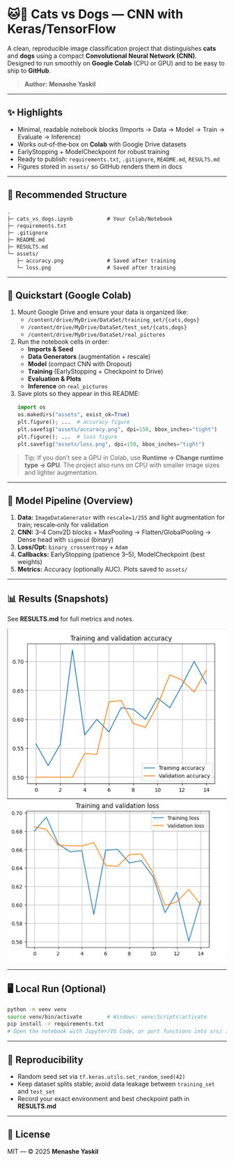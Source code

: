 # 🐱🐶 Cats vs Dogs — CNN with Keras/TensorFlow

A clean, reproducible image classification project that distinguishes **cats** and **dogs** using a compact **Convolutional Neural Network (CNN)**.  
Designed to run smoothly on **Google Colab** (CPU or GPU) and to be easy to ship to **GitHub**.

> **Author:** **Menashe Yaskil**

---

## ✨ Highlights
- Minimal, readable notebook blocks (Imports → Data → Model → Train → Evaluate → Inference)
- Works out‑of‑the‑box on **Colab** with Google Drive datasets
- EarlyStopping + ModelCheckpoint for robust training
- Ready to publish: `requirements.txt`, `.gitignore`, `README.md`, `RESULTS.md`
- Figures stored in `assets/` so GitHub renders them in docs

---

## 📁 Recommended Structure
```
.
├─ cats_vs_dogs.ipynb           # Your Colab/Notebook
├─ requirements.txt
├─ .gitignore
├─ README.md
├─ RESULTS.md
└─ assets/
   ├─ accuracy.png              # Saved after training
   └─ loss.png                  # Saved after training
```

---

## 🚀 Quickstart (Google Colab)
1. Mount Google Drive and ensure your data is organized like:
   - `/content/drive/MyDrive/DataSet/training_set/{cats,dogs}`
   - `/content/drive/MyDrive/DataSet/test_set/{cats,dogs}`
   - `/content/drive/MyDrive/DataSet/real_pictures`
2. Run the notebook cells in order:
   - **Imports & Seed**
   - **Data Generators** (augmentation + rescale)
   - **Model** (compact CNN with Dropout)
   - **Training** (EarlyStopping + Checkpoint to Drive)
   - **Evaluation & Plots**
   - **Inference** on `real_pictures`
3. Save plots so they appear in this README:
   ```python
   import os
   os.makedirs("assets", exist_ok=True)
   plt.figure(); ...  # accuracy figure
   plt.savefig("assets/accuracy.png", dpi=150, bbox_inches="tight")
   plt.figure(); ...  # loss figure
   plt.savefig("assets/loss.png", dpi=150, bbox_inches="tight")
   ```

> Tip: If you don’t see a GPU in Colab, use **Runtime → Change runtime type → GPU**. The project also runs on CPU with smaller image sizes and lighter augmentation.

---

## 🧠 Model Pipeline (Overview)
1. **Data:** `ImageDataGenerator` with `rescale=1/255` and light augmentation for train; rescale‑only for validation
2. **CNN:** 3–4 Conv2D blocks + MaxPooling → Flatten/GlobalPooling → Dense head with `sigmoid` (binary)
3. **Loss/Opt:** `binary_crossentropy` + `Adam`
4. **Callbacks:** EarlyStopping (patience 3–5), ModelCheckpoint (best weights)
5. **Metrics:** Accuracy (optionally AUC). Plots saved to `assets/`

---

## 📊 Results (Snapshots)
See **RESULTS.md** for full metrics and notes.

![Accuracy](assets/accuracy.png)
![Loss](assets/loss.png)

---

## 🖥️ Local Run (Optional)
```bash
python -m venv venv
source venv/bin/activate        # Windows: venv\Scripts\activate
pip install -r requirements.txt
# Open the notebook with Jupyter/VS Code, or port functions into src/ if you modularize
```

---

## 🔁 Reproducibility
- Random seed set via `tf.keras.utils.set_random_seed(42)`
- Keep dataset splits stable; avoid data leakage between `training_set` and `test_set`
- Record your exact environment and best checkpoint path in **RESULTS.md**

---

## 📄 License
MIT — © 2025 **Menashe Yaskil**
